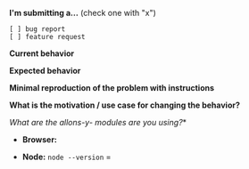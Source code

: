 <!-- Please do not submit support request here, instead see https://github.com/CodeCorico/allons-y-async/blob/master/CONTRIBUTING.md#question -->

**I'm submitting a...**  (check one with "x")
```
[ ] bug report
[ ] feature request
```

**Current behavior**
<!-- Describe how the bug manifests. -->

**Expected behavior**
<!-- Describe what the behavior would be without the bug. -->

**Minimal reproduction of the problem with instructions**
<!--
If the current behavior is a bug or you can illustrate your feature request better with an example,
please provide the *STEPS TO REPRODUCE* and if possible a *MINIMAL DEMO* of the problem via
https://plnkr.co or similar.
-->

**What is the motivation / use case for changing the behavior?**
<!-- Describe the motivation or the concrete use case -->

**What are the allons-y-* modules are you using?**
<!-- allons-y 1.X, allons-y-gulp 1.X, allons-y-express 1.X, etc -->

* **Browser:**
<!-- All browsers where this could be reproduced -->

* **Node:** `node --version` =